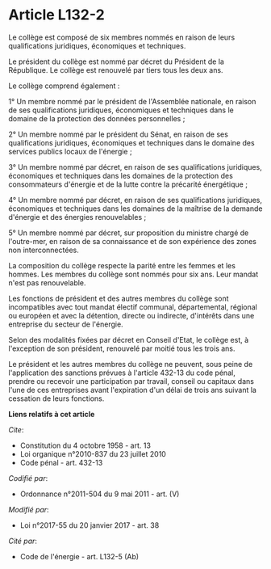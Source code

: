 # Article L132-2

Le collège est composé de six membres nommés en raison de leurs qualifications juridiques, économiques et techniques. 

Le président du collège est nommé par décret du Président de la République. Le collège est renouvelé par tiers tous les deux
ans. 

Le collège comprend également : 

1° Un membre nommé par le président de l'Assemblée nationale, en raison de ses qualifications juridiques, économiques et
techniques dans le domaine de la protection des données personnelles ; 

2° Un membre nommé par le président du Sénat, en raison de ses qualifications juridiques, économiques et techniques dans le
domaine des services publics locaux de l'énergie ; 

3° Un membre nommé par décret, en raison de ses qualifications juridiques, économiques et techniques dans les domaines de la
protection des consommateurs d'énergie et de la lutte contre la précarité énergétique ; 

4° Un membre nommé par décret, en raison de ses qualifications juridiques, économiques et techniques dans les domaines de la
maîtrise de la demande d'énergie et des énergies renouvelables ; 

5° Un membre nommé par décret, sur proposition du ministre chargé de l'outre-mer, en raison de sa connaissance et de son
expérience des zones non interconnectées. 

La composition du collège respecte la parité entre les femmes et les hommes. Les membres du collège sont nommés pour six ans.
Leur mandat n'est pas renouvelable. 

Les fonctions de président et des autres membres du collège sont incompatibles avec tout mandat électif communal,
départemental, régional ou européen et avec la détention, directe ou indirecte, d'intérêts dans une entreprise du secteur de
l'énergie. 

Selon des modalités fixées par décret en Conseil d'Etat, le collège est, à l'exception de son président, renouvelé par moitié
tous les trois ans.

Le président et les autres membres du collège ne peuvent, sous peine de l'application des sanctions prévues à l'article
432-13 du code pénal, prendre ou recevoir une participation par travail, conseil ou capitaux dans l'une de ces entreprises
avant l'expiration d'un délai de trois ans suivant la cessation de leurs fonctions.

**Liens relatifs à cet article**

_Cite_:

  - Constitution du 4 octobre 1958 - art. 13
  - Loi organique n°2010-837 du 23 juillet 2010
  - Code pénal - art. 432-13

_Codifié par_:

  - Ordonnance n°2011-504 du 9 mai 2011 - art. (V)

_Modifié par_:

  - Loi n°2017-55 du 20 janvier 2017 - art. 38

_Cité par_:

  - Code de l'énergie - art. L132-5 (Ab)
